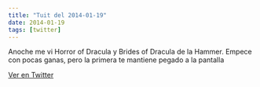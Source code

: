 ```yaml
---
title: "Tuit del 2014-01-19"
date: 2014-01-19
tags: [twitter]
---
```


Anoche me vi Horror of Dracula y Brides of Dracula de la Hammer. Empece con pocas ganas, pero la primera te mantiene pegado a la pantalla



[Ver en Twitter](https://twitter.com/i/web/status/425002181637730305)
